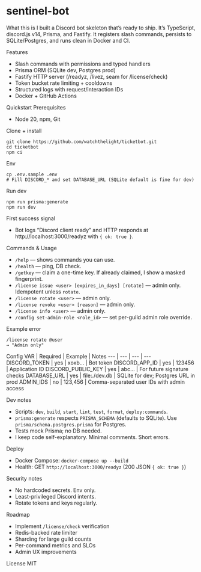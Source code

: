 sentinel-bot
============

What this is
I built a Discord bot skeleton that’s ready to ship. It’s TypeScript, discord.js v14, Prisma, and Fastify. It registers slash commands, persists to SQLite/Postgres, and runs clean in Docker and CI.

Features
- Slash commands with permissions and typed handlers
- Prisma ORM (SQLite dev, Postgres prod)
- Fastify HTTP server (/readyz, /livez, seam for /license/check)
- Token bucket rate limiting + cooldowns
- Structured logs with request/interaction IDs
- Docker + GitHub Actions

Quickstart
Prerequisites
- Node 20, npm, Git

Clone + install
```
git clone https://github.com/watchthelight/ticketbot.git
cd ticketbot
npm ci
```

Env
```
cp .env.sample .env
# Fill DISCORD_* and set DATABASE_URL (SQLite default is fine for dev)
```

Run dev
```
npm run prisma:generate
npm run dev
```

First success signal
- Bot logs “Discord client ready” and HTTP responds at http://localhost:3000/readyz with `{ ok: true }`.

Commands & Usage
- `/help` — shows commands you can use.
- `/health` — ping, DB check.
- `/getkey` — claim a one-time key. If already claimed, I show a masked fingerprint.
- `/license issue <user> [expires_in_days] [rotate]` — admin only. Idempotent unless `rotate`.
- `/license rotate <user>` — admin only.
- `/license revoke <user> [reason]` — admin only.
- `/license info <user>` — admin only.
- `/config set-admin-role <role_id>` — set per-guild admin role override.

Example error
```
/license rotate @user
→ "Admin only"
```

Config
VAR | Required | Example | Notes
--- | --- | --- | ---
DISCORD_TOKEN | yes | xoxb… | Bot token
DISCORD_APP_ID | yes | 123456 | Application ID
DISCORD_PUBLIC_KEY | yes | abc… | For future signature checks
DATABASE_URL | yes | file:./dev.db | SQLite for dev; Postgres URL in prod
ADMIN_IDS | no | 123,456 | Comma-separated user IDs with admin access

Dev notes
- Scripts: `dev`, `build`, `start`, `lint`, `test`, `format`, `deploy:commands`.
- `prisma:generate` respects `PRISMA_SCHEMA` (defaults to SQLite). Use `prisma/schema.postgres.prisma` for Postgres.
- Tests mock Prisma; no DB needed.
- I keep code self-explanatory. Minimal comments. Short errors.

Deploy
- Docker Compose: `docker-compose up --build`
- Health: GET `http://localhost:3000/readyz` (200 JSON `{ ok: true }`)

Security notes
- No hardcoded secrets. Env only.
- Least-privileged Discord intents.
- Rotate tokens and keys regularly.

Roadmap
- Implement `/license/check` verification
- Redis-backed rate limiter
- Sharding for large guild counts
- Per-command metrics and SLOs
- Admin UX improvements

License
MIT
